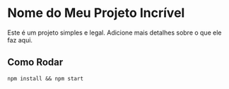 # Nome do Meu Projeto Incrível

Este é um projeto simples e legal.
Adicione mais detalhes sobre o que ele faz aqui.

## Como Rodar
`npm install && npm start`
